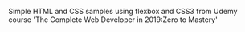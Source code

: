 Simple HTML and CSS samples using flexbox and CSS3 from Udemy course 'The Complete Web Developer in 2019:Zero to Mastery'